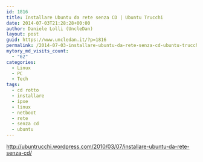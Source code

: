 ```yaml
---
id: 1816
title: Installare Ubuntu da rete senza CD | Ubuntu Trucchi
date: 2014-07-03T21:28:28+00:00
author: Daniele Lolli (UncleDan)
layout: post
guid: https://www.uncledan.it/?p=1816
permalink: /2014-07-03-installare-ubuntu-da-rete-senza-cd-ubuntu-trucchi.html
mytory_md_visits_count:
  - "62"
categories:
  - Linux
  - PC
  - Tech
tags:
  - cd rotto
  - installare
  - ipxe
  - linux
  - netboot
  - rete
  - senza cd
  - ubuntu
---
```

<http://ubuntrucchi.wordpress.com/2010/03/07/installare-ubuntu-da-rete-senza-cd/>